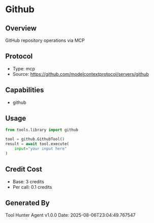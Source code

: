 # Github

## Overview
GitHub repository operations via MCP

## Protocol
- Type: mcp
- Source: https://github.com/modelcontextprotocol/servers/github

## Capabilities
- github

## Usage
```python
from tools.library import github

tool = github.GithubTool()
result = await tool.execute(
    input="your input here"
)
```

## Credit Cost
- Base: 3 credits
- Per call: 0.1 credits

## Generated By
Tool Hunter Agent v1.0.0
Date: 2025-08-06T23:04:49.767547
